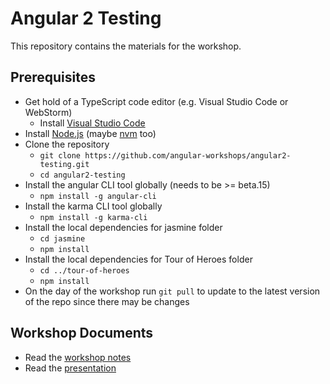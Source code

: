 # Angular 2 Testing

This repository contains the materials for the workshop.

## Prerequisites

* Get hold of a TypeScript code editor (e.g. Visual Studio Code or WebStorm)
  * Install [Visual Studio Code](https://www.visualstudio.com/en-us/products/code-vs.aspx)
* Install [Node.js](https://nodejs.org/en/download/) (maybe [nvm](https://github.com/creationix/nvm) too)
* Clone the repository
  * `git clone https://github.com/angular-workshops/angular2-testing.git`
  * `cd angular2-testing`
* Install the angular CLI tool globally (needs to be >= beta.15)
  * `npm install -g angular-cli`
* Install the karma CLI tool globally
  * `npm install -g karma-cli`
* Install the local dependencies for jasmine folder
  * `cd jasmine`
  * `npm install`
* Install the local dependencies for Tour of Heroes folder
  * `cd ../tour-of-heroes`
  * `npm install`
* On the day of the workshop run `git pull` to update to the latest version of the repo since there may be changes

## Workshop Documents

* Read the [workshop notes](https://docs.google.com/document/d/1aSc9ndWBiQRObQ1AWVmdx7BDj3ksyhog85zGIHSHTuw/edit?usp=sharing)
* Read the [presentation](https://docs.google.com/)